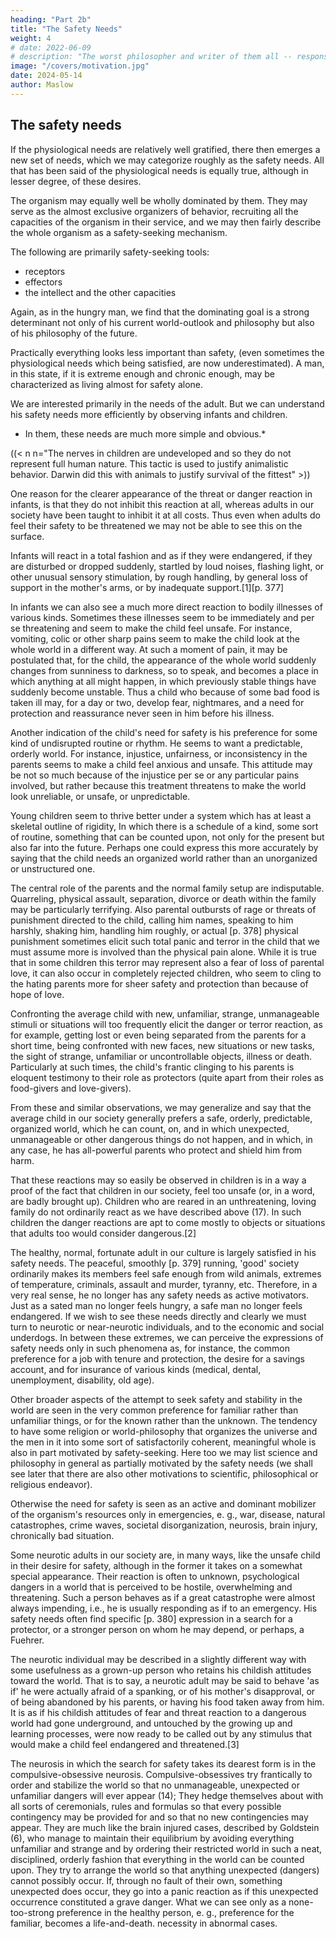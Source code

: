 ```yaml
---
heading: "Part 2b"
title: "The Safety Needs"
weight: 4
# date: 2022-06-09
# description: "The worst philosopher and writer of them all -- responsible for a materialist philosophy that led to so much death and suffering around the world"
image: "/covers/motivation.jpg"
date: 2024-05-14
author: Maslow
---
```



## The safety needs

If the physiological needs are relatively well gratified, there then emerges a new set of needs, which we may categorize roughly as the safety needs. All that has been said of the physiological needs is equally true, although in lesser degree, of these desires.

The organism may equally well be wholly dominated by them. They may serve as the almost exclusive organizers of behavior, recruiting all the capacities of the organism in their service, and we may then fairly describe the whole organism as a safety-seeking mechanism.



The following are primarily safety-seeking tools:
- receptors
- effectors
- the intellect and the other capacities

Again, as in the hungry man, we find that the dominating goal is a strong determinant not only of his current world-outlook and philosophy but also of his philosophy of the future.

Practically everything looks less important than safety, (even sometimes the physiological needs which being satisfied, are now underestimated). A man, in this state, if it is extreme enough and chronic enough, may be characterized as living almost for safety alone.

We are interested primarily in the needs of the adult. But we can understand his safety needs more efficiently by observing infants and children.
- In them, these needs are much more simple and obvious.*

((< n n="The nerves in children are undeveloped and so they do not represent full human nature. This tactic is used to justify animalistic behavior. Darwin did this with animals to justify survival of the fittest" >))


One reason for the clearer appearance of the threat or danger reaction in infants, is that they do not inhibit this reaction at all, whereas adults in our society have been taught to inhibit it at all costs. Thus even when adults do feel their safety to be threatened we may not be able to see this on the surface. 

Infants will react in a total fashion and as if they were endangered, if they are disturbed or dropped suddenly, startled by loud noises, flashing light, or other unusual sensory stimulation, by rough handling, by general loss of support in the mother's arms, or by inadequate support.[1][p. 377]

In infants we can also see a much more direct reaction to bodily illnesses of various kinds. Sometimes these illnesses seem to be immediately and per se threatening and seem to make the child feel unsafe. For instance, vomiting, colic or other sharp pains seem to make the child look at the whole world in a different way. At such a moment of pain, it may be postulated that, for the child, the appearance of the whole world suddenly changes from sunniness to darkness, so to speak, and becomes a place in which anything at all might happen, in which previously stable things have suddenly become unstable. Thus a child who because of some bad food is taken ill may, for a day or two, develop fear, nightmares, and a need for protection and reassurance never seen in him before his illness.

Another indication of the child's need for safety is his preference for some kind of undisrupted routine or rhythm. He seems to want a predictable, orderly world. For instance, injustice, unfairness, or inconsistency in the parents seems to make a child feel anxious and unsafe. This attitude may be not so much because of the injustice per se or any particular pains involved, but rather because this treatment threatens to make the world look unreliable, or unsafe, or unpredictable.

Young children seem to thrive better under a system which has at least a skeletal outline of rigidity, In which there is a schedule of a kind, some sort of routine, something that can be counted upon, not only for the present but also far into the future. Perhaps one could express this more accurately by saying that the child needs an organized world rather than an unorganized or unstructured one.

The central role of the parents and the normal family setup are indisputable. Quarreling, physical assault, separation, divorce or death within the family may be particularly terrifying. Also parental outbursts of rage or threats of punishment directed to the child, calling him names, speaking to him harshly, shaking him, handling him roughly, or actual [p. 378] physical punishment sometimes elicit such total panic and terror in the child that we must assume more is involved than the physical pain alone. While it is true that in some children this terror may represent also a fear of loss of parental love, it can also occur in completely rejected children, who seem to cling to the hating parents more for sheer safety and protection than because of hope of love.

Confronting the average child with new, unfamiliar, strange, unmanageable stimuli or situations will too frequently elicit the danger or terror reaction, as for example, getting lost or even being separated from the parents for a short time, being confronted with new faces, new situations or new tasks, the sight of strange, unfamiliar or uncontrollable objects, illness or death. Particularly at such times, the child's frantic clinging to his parents is eloquent testimony to their role as protectors (quite apart from their roles as food-givers and love-givers).

From these and similar observations, we may generalize and say that the average child in our society generally prefers a safe, orderly, predictable, organized world, which he can count, on, and in which unexpected, unmanageable or other dangerous things do not happen, and in which, in any case, he has all-powerful parents who protect and shield him from harm.

That these reactions may so easily be observed in children is in a way a proof of the fact that children in our society, feel too unsafe (or, in a word, are badly brought up). Children who are reared in an unthreatening, loving family do not ordinarily react as we have described above (17). In such children the danger reactions are apt to come mostly to objects or situations that adults too would consider dangerous.[2]

The healthy, normal, fortunate adult in our culture is largely satisfied in his safety needs. The peaceful, smoothly [p. 379] running, 'good' society ordinarily makes its members feel safe enough from wild animals, extremes of temperature, criminals, assault and murder, tyranny, etc. Therefore, in a very real sense, he no longer has any safety needs as active motivators. Just as a sated man no longer feels hungry, a safe man no longer feels endangered. If we wish to see these needs directly and clearly we must turn to neurotic or near-neurotic individuals, and to the economic and social underdogs. In between these extremes, we can perceive the expressions of safety needs only in such phenomena as, for instance, the common preference for a job with tenure and protection, the desire for a savings account, and for insurance of various kinds (medical, dental, unemployment, disability, old age).

Other broader aspects of the attempt to seek safety and stability in the world are seen in the very common preference for familiar rather than unfamiliar things, or for the known rather than the unknown. The tendency to have some religion or world-philosophy that organizes the universe and the men in it into some sort of satisfactorily coherent, meaningful whole is also in part motivated by safety-seeking. Here too we may list science and philosophy in general as partially motivated by the safety needs (we shall see later that there are also other motivations to scientific, philosophical or religious endeavor).

Otherwise the need for safety is seen as an active and dominant mobilizer of the organism's resources only in emergencies, e. g., war, disease, natural catastrophes, crime waves, societal disorganization, neurosis, brain injury, chronically bad situation.

Some neurotic adults in our society are, in many ways, like the unsafe child in their desire for safety, although in the former it takes on a somewhat special appearance. Their reaction is often to unknown, psychological dangers in a world that is perceived to be hostile, overwhelming and threatening. Such a person behaves as if a great catastrophe were almost always impending, i.e., he is usually responding as if to an emergency. His safety needs often find specific [p. 380] expression in a search for a protector, or a stronger person on whom he may depend, or perhaps, a Fuehrer.

The neurotic individual may be described in a slightly different way with some usefulness as a grown-up person who retains his childish attitudes toward the world. That is to say, a neurotic adult may be said to behave 'as if' he were actually afraid of a spanking, or of his mother's disapproval, or of being abandoned by his parents, or having his food taken away from him. It is as if his childish attitudes of fear and threat reaction to a dangerous world had gone underground, and untouched by the growing up and learning processes, were now ready to be called out by any stimulus that would make a child feel endangered and threatened.[3]

The neurosis in which the search for safety takes its dearest form is in the compulsive-obsessive neurosis. Compulsive-obsessives try frantically to order and stabilize the world so that no unmanageable, unexpected or unfamiliar dangers will ever appear (14); They hedge themselves about with all sorts of ceremonials, rules and formulas so that every possible contingency may be provided for and so that no new contingencies may appear. They are much like the brain injured cases, described by Goldstein (6), who manage to maintain their equilibrium by avoiding everything unfamiliar and strange and by ordering their restricted world in such a neat, disciplined, orderly fashion that everything in the world can be counted upon. They try to arrange the world so that anything unexpected (dangers) cannot possibly occur. If, through no fault of their own, something unexpected does occur, they go into a panic reaction as if this unexpected occurrence constituted a grave danger. What we can see only as a none-too-strong preference in the healthy person, e. g., preference for the familiar, becomes a life-and-death. necessity in abnormal cases.


